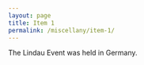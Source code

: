 ```yaml
---
layout: page
title: Item 1
permalink: /miscellany/item-1/
---
```


The Lindau Event was held in Germany.
